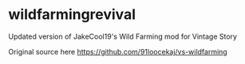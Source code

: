 # wildfarmingrevival
Updated version of JakeCool19's Wild Farming mod for Vintage Story

Original source here
https://github.com/91loocekaj/vs-wildfarming

